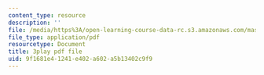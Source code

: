 ```yaml
---
content_type: resource
description: ''
file: /media/https%3A/open-learning-course-data-rc.s3.amazonaws.com/mas-s62-cryptocurrency-engineering-and-design-spring-2018/9f1681e41241e402a602a5b13402c9f9_1Qws70XGSq4.pdf
file_type: application/pdf
resourcetype: Document
title: 3play pdf file
uid: 9f1681e4-1241-e402-a602-a5b13402c9f9
---
```

